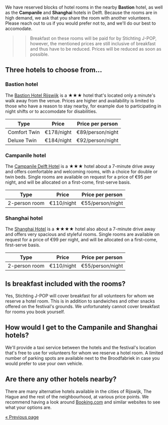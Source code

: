 We have reserved blocks of hotel rooms in the nearby **Bastion** hotel, as well as the **Campanile**
and **Shanghai** hotels in Delft. Because the rooms are in high demand, we ask that you share the
room with another volunteers. Please reach out to us if you would prefer not to, and we'll do our
best to accomodate.

>> Breakfast on these rooms will be paid for by Stichting J-POP, however, the mentioned prices are
>> still inclusive of breakfast and thus have to be reduced. Prices will be reduced as soon as
>> possible.

## Three hotels to choose from...

### Bastion hotel
The [Bastion Hotel Rijswijk](https://www.bastionhotels.com/nl-nl/hotels/hotel-rijswijk?utm_campaign=gmb-B32&utm_medium=organic&utm_source=google) is a ★★★ hotel that's located only a minute's walk away from the venue. Prices
are higher and availability is limited to those who have a reason to stay nearby, for example due to
participating in night shifts or to accomodate for disabilities.

| Type           | Price      | Price per person    |
| -------------- | ---------- | ------------------- |
| Comfort Twin   | €178/night | €89/person/night    |
| Deluxe Twin    | €184/night | €92/person/night    |


### Campanile hotel
The [Campanile Delft Hotel](https://delft.campanile.com/en-us/) is a ★★★ hotel about a 7-minute
drive away and offers comfortable and welcoming rooms, with a choice for double or twin beds. Single
rooms are available on request for a price of €95 per night, and will be allocated on a first-come,
first-serve basis.

| Type           | Price      | Price per person    |
| -------------- | ---------- | ------------------- |
| 2-person room  | €110/night | €55/person/night    |


### Shanghai hotel
The [Shanghai Hotel](https://www.shanghaihotelholland.com/en/p/home?) is a ★★★★ hotel also about a
7-minute drive away and offers very spacious and styleful rooms. Single rooms are available on
request for a price of €99 per night, and will be allocated on a first-come, first-serve basis.

| Type           | Price      | Price per person    |
| -------------- | ---------- | ------------------- |
| 2-person room  | €110/night | €55/person/night    |

## Is breakfast included with the rooms?
Yes, Stichting J-POP will cover breakfast for all volunteers for whom we reserve a hotel room. This
is in addition to sandwiches and other snacks offered on the festival's grounds. We unfortunately
cannot cover breakfast for rooms you book yourself.

## How would I get to the Campanile and Shanghai hotels?
We'll provide a taxi service between the hotels and the festival's location that's free to use for
volunteers for whom we reserve a hotel room. A limited number of parking spots are available next to
the Broodfabriek in case you would prefer to use your own vehicle.

## Are there any other hotels nearby?
There are many alternative hotels available in the cities of Rijswijk, The Hague and the rest of the
neighbourhood, at various price points. We recommend having a look around
[Booking.com](https://booking.com) and similar websites to see what your options are.

[« Previous page](/registration/2023-regular/)
